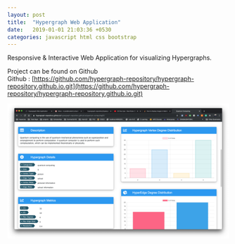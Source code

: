 ```yaml
---
layout: post
title:  "Hypergraph Web Application"
date:   2019-01-01 21:03:36 +0530
categories: javascript html css bootstrap
---
```

Responsive & Interactive Web Application for visualizing Hypergraphs.

Project can be found on Github\
Github : [https://github.com/hypergraph-repository/hypergraph-repository.github.io.git](https://github.com/hypergraph-repository/hypergraph-repository.github.io.git)

![Hypergraph-Web-Application](https://github.com/tjan90/projects-implementations/blob/master/assets/hypergraph.png)
